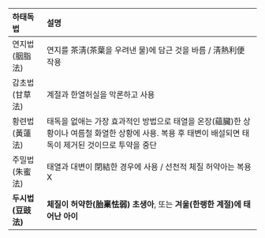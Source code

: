 | 하태독법 | 설명 |
| :--- | :--- |
| 연지법(胭脂法) | 연지를 茶淸(茶葉을 우려낸 물)에 담근 것을 바름 / 淸熱利便 작용 |
| 감초법(甘草法) | 계절과 한열허실을 막론하고 사용 |
| 황련법(黃蓮法) | 태독을 없애는 가장 효과적인 방법으로 태열을 온장(蘊臟)한 상황이나 여름철 화열한 상황에 사용. 복용 후 태변이 배설되면 태독이 제거된 것이므로 투약을 중단 |
| 주밀법(朱蜜法) | 태열과 대변이 閉結한 경우에 사용 / 선천적 체질 허약아는 복용 X |
| **두시법(豆豉法)** | **체질이 허약한(胎稟怯弱) 초생아**, 또는 **겨울(한랭한 계절)에 태어난 아이** |
